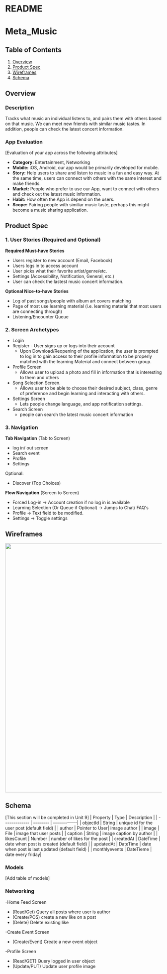 README
===

# Meta_Music 

## Table of Contents
1. [Overview](#Overview)
1. [Product Spec](#Product-Spec)
1. [Wireframes](#Wireframes)
2. [Schema](#Schema)

## Overview
### Description
Tracks what music an individual listens to, and pairs them with others based on that music. We can meet new friends with similar music tastes. In addition, people can check the latest concert information.

### App Evaluation
[Evaluation of your app across the following attributes]
- **Category:** Entertainment, Networking
- **Mobile:** iOS, Android, our app would be primarily developed for mobile.
- **Story:** Help users to share and listen to music in a fun and easy way. At the same time, users can connect with others with the same interest and make friends.
- **Market:** People who prefer to use our App, want to connect with others and check out the latest music information.
- **Habit:** How often the App is depend on the users.
- **Scope:** Pairing people with similiar music taste, perhaps this might become a music sharing application. 

## Product Spec

### 1. User Stories (Required and Optional)

**Required Must-have Stories**

* Users register to new account (Email, Facebook)
* Users logs in to access account
* User picks what their favorite artist/genre/etc.
* Settings (Accessibility, Notification, General, etc.)
* User can check the lastest music concert information.

**Optional Nice-to-have Stories**

* Log of past songs/people with album art covers matching
* Page of most use learning material (i.e. learning material that most users are connecting through)
* Listening/Encounter Queue


### 2. Screen Archetypes
* Login 
* Register - User signs up or logs into their account
   * Upon Download/Reopening of the application, the user is prompted to log in to gain access to their profile information to be properly matched with the learning Material and connect between group. 
* Profile Screen 
   * Allows user to upload a photo and fill in information that is interesting to them and others
* Song Selection Screen.
   * Allows user to be able to choose their desired subject, class, genre of preference and begin learning and interacting with others.
* Settings Screen
   * Lets people change language, and app notification settings.
* Search Screen
   * people can search the latest music concert information

### 3. Navigation

**Tab Navigation** (Tab to Screen)

* log in/ out screen
* Search event
* Profile
* Settings

Optional:
* Discover (Top Choices)

**Flow Navigation** (Screen to Screen)

* Forced Log-in -> Account creation if no log in is available
* Learning Selection (Or Queue if Optional) -> Jumps to Chat/ FAQ's
* Profile -> Text field to be modified. 
* Settings -> Toggle settings

## Wireframes
<img src="https://i.imgur.com/uixkk6P.jpg" width=800><br>

## Schema 
[This section will be completed in Unit 9]
   | Property      | Type     | Description |
   | ------------- | -------- | ------------|
   | objectId      | String   | unique id for the user post (default field) |
   | author        | Pointer to User| image author |
   | image         | File     | image that user posts |
   | caption       | String   | image caption by author |
   | likesCount    | Number   | number of likes for the post |
   | createdAt     | DateTime | date when post is created (default field) |
   | updatedAt     | DateTime | date when post is last updated (default field) |
   | monthlyevents | DateTieme | date every friday| 
### Models
[Add table of models]
### Networking
-Home Feed Screen
  - (Read/Get) Query all posts where user is author
  - (Create/POS) create a new like on a post 
  - (Delete) Delete existing like

-Create Event Screen
  - (Create/Event) Create a new event object

-Profile Screen
 - (Read/GET) Query logged in user object
- (Update/PUT) Update user profile image

